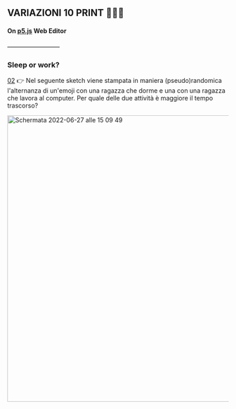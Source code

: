 ## VARIAZIONI 10 PRINT 👩🏽‍💻
#### On [p5.js](https://p5js.org/) Web Editor

–––––––––––––––––

### Sleep or work?

[02](https://editor.p5js.org/Lucrezia_Ghinassi/sketches/15sTO0n82) 👉
Nel seguente sketch viene stampata in maniera (pseudo)randomica l'alternanza di un'emoji con una ragazza che dorme e una con una ragazza che lavora al computer.
Per quale delle due attività è maggiore il tempo trascorso?

<img width="652" alt="Schermata 2022-06-27 alle 15 09 49" src="https://user-images.githubusercontent.com/101177495/175949348-a93264a7-e29a-4529-9af7-03be020d4561.png">
